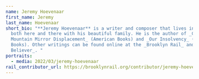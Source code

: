 ```yaml
---
name: Jeremy Hoevenaar
first_name: Jeremy
last_name: Hoevenaar
short_bio: "**Jeremy Hoevenaar** is a writer and composer that lives in a place
  both here and there with his beautiful family. He is the author of _Cold
  Mountain Mirror Displacement_ (American Books) and _Our Insolvency_ (Golias
  Books). Other writings can be found online at the _Brooklyn Rail_ and _The
  Believer_. "
portraits:
  - media: 2022/03/jeremy-hoevenaar
rail_contributor_url: https://brooklynrail.org/contributor/jeremy-hoevenaar
---
```

